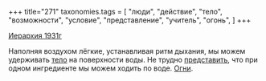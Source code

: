 +++
title="271"
taxonomies.tags = [
 "люди",
 "действие",
 "тело",
 "возможности",
 "условие",
 "представление",
 "учитель",
 "огонь",
]
+++

[Иерархия 1931г](/agni/1931)

Наполняя воздухом лёгкие, устанавливая ритм дыхания, мы можем удерживать [тело](/tags/тело) на поверхности воды. Не трудно [представить](/tags/представление), что при одном ингредиенте мы можем ходить по воде. [Огни](/tags/тело).   

